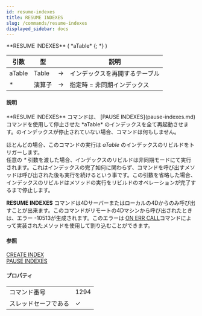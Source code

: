 ```yaml
---
id: resume-indexes
title: RESUME INDEXES
slug: /commands/resume-indexes
displayed_sidebar: docs
---
```


<!--REF #_command_.RESUME INDEXES.Syntax-->**RESUME INDEXES** ( *aTable* {; *} )<!-- END REF-->
<!--REF #_command_.RESUME INDEXES.Params-->
| 引数 | 型 |  | 説明 |
| --- | --- | --- | --- |
| aTable | Table | &#8594;  | インデックスを再開するテーブル |
| * | 演算子 | &#8594;  | 指定時 = 非同期インデックス |

<!-- END REF-->

#### 説明 

<!--REF #_command_.RESUME INDEXES.Summary-->**RESUME INDEXES** コマンドは、 [PAUSE INDEXES](pause-indexes.md) コマンドを使用して停止させた *aTable* のインデックスを全て再起動させます。<!-- END REF-->のインデックスが停止されていない場合、コマンドは何もしません。

ほとんどの場合、このコマンドの実行は *aTable* のインデックスのリビルドをトリガーします。  
任意の *\** 引数を渡した場合、インデックスのリビルドは非同期モードにて実行されます。これはインデックスの完了如何に関わらず、コマンドを呼び出すメソッドは呼び出された後も実行を続けるという事です。この引数を省略した場合、インデックスのリビルドはメソッドの実行をリビルドのオペレーションが完了するまで停止します。

**RESUME INDEXES** コマンドは4Dサーバーまたはローカルの4Dからのみ呼び出すことが出来ます。このコマンドがリモートの4Dマシンから呼び出されたときは、エラー -10513が生成されます。このエラーは [ON ERR CALL](on-err-call.md)コマンドによって実装されたメソッドを使用して割り込むことができます。

#### 参照 

[CREATE INDEX](create-index.md)  
[PAUSE INDEXES](pause-indexes.md)  

#### プロパティ
|  |  |
| --- | --- |
| コマンド番号 | 1294 |
| スレッドセーフである | &check; |


